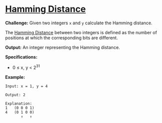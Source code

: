 # [Hamming Distance](https://leetcode.com/problems/hamming-distance/description/)

**Challenge:** Given two integers `x` and `y` calculate the Hamming distance.

The [Hamming Distance](https://en.wikipedia.org/wiki/Hamming_distance) between two integers is defined as the number of positions at which the corresponding bits are different.

**Output:** An integer representing the Hamming distance.

**Specifications:**
* 0 ≤ x, y < 2<sup>31</sup>

**Example:**
```
Input: x = 1, y = 4

Output: 2

Explanation:
1   (0 0 0 1)
4   (0 1 0 0)
       ↑   ↑
```